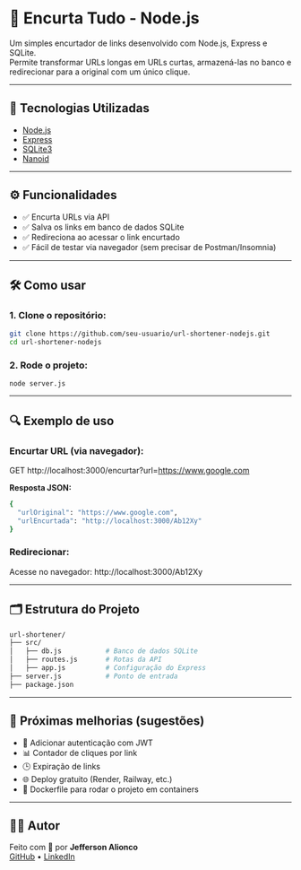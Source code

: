 # 🔗 Encurta Tudo - Node.js

Um simples encurtador de links desenvolvido com Node.js, Express e SQLite.  
Permite transformar URLs longas em URLs curtas, armazená-las no banco e redirecionar para a original com um único clique.

---

## 🚀 Tecnologias Utilizadas

- [Node.js](https://nodejs.org/)
- [Express](https://expressjs.com/)
- [SQLite3](https://www.sqlite.org/index.html)
- [Nanoid](https://github.com/ai/nanoid)

---

## ⚙️ Funcionalidades

- ✅ Encurta URLs via API
- ✅ Salva os links em banco de dados SQLite
- ✅ Redireciona ao acessar o link encurtado
- ✅ Fácil de testar via navegador (sem precisar de Postman/Insomnia)

---

## 🛠️ Como usar

### 1. Clone o repositório:
```bash
git clone https://github.com/seu-usuario/url-shortener-nodejs.git
cd url-shortener-nodejs
```


### 2. Rode o projeto:
```
node server.js
```

---

## 🔍 Exemplo de uso

### Encurtar URL (via navegador):
GET http://localhost:3000/encurtar?url=https://www.google.com

**Resposta JSON:**

```bash
{
  "urlOriginal": "https://www.google.com",
  "urlEncurtada": "http://localhost:3000/Ab12Xy"
}
```

### Redirecionar:
Acesse no navegador:
http://localhost:3000/Ab12Xy

---

## 🗂 Estrutura do Projeto

```bash
url-shortener/
├── src/
│   ├── db.js           # Banco de dados SQLite
│   ├── routes.js       # Rotas da API
│   ├── app.js          # Configuração do Express
├── server.js           # Ponto de entrada
├── package.json

```

---

## 📌 Próximas melhorias (sugestões)

- 🔐 Adicionar autenticação com JWT
- 📊 Contador de cliques por link
- 🕒 Expiração de links
- 🌐 Deploy gratuito (Render, Railway, etc.)
- 🐳 Dockerfile para rodar o projeto em containers

---

## 👨‍💻 Autor

Feito com 💚 por **Jefferson Alionco**  
[GitHub](https://github.com/jeffersonalionco) • [LinkedIn](https://www.linkedin.com/in/jeffersonalionco/)
